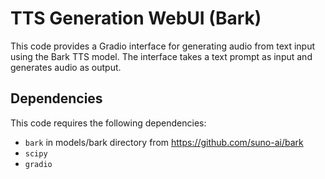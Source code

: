 # TTS Generation WebUI (Bark)

This code provides a Gradio interface for generating audio from text input using the Bark TTS model. The interface takes a text prompt as input and generates audio as output.

## Dependencies

This code requires the following dependencies:

- `bark` in models/bark directory from https://github.com/suno-ai/bark
- `scipy`
- `gradio`